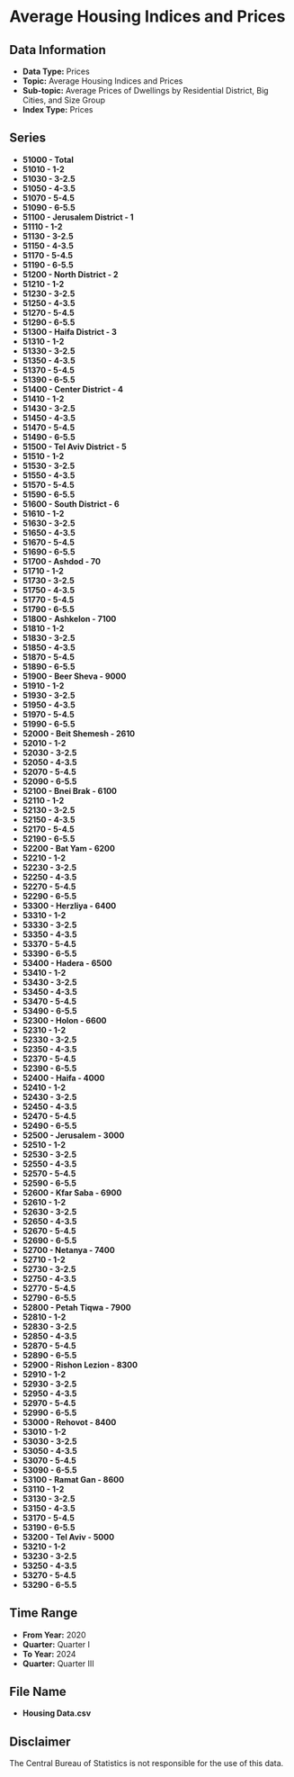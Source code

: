 # Average Housing Indices and Prices

## Data Information
- **Data Type:** Prices
- **Topic:** Average Housing Indices and Prices
- **Sub-topic:** Average Prices of Dwellings by Residential District, Big Cities, and Size Group
- **Index Type:** Prices

## Series

- **51000 - Total**
- **51010 - 1-2**
- **51030 - 3-2.5**
- **51050 - 4-3.5**
- **51070 - 5-4.5**
- **51090 - 6-5.5**
- **51100 - Jerusalem District - 1**
- **51110 - 1-2**
- **51130 - 3-2.5**
- **51150 - 4-3.5**
- **51170 - 5-4.5**
- **51190 - 6-5.5**
- **51200 - North District - 2**
- **51210 - 1-2**
- **51230 - 3-2.5**
- **51250 - 4-3.5**
- **51270 - 5-4.5**
- **51290 - 6-5.5**
- **51300 - Haifa District - 3**
- **51310 - 1-2**
- **51330 - 3-2.5**
- **51350 - 4-3.5**
- **51370 - 5-4.5**
- **51390 - 6-5.5**
- **51400 - Center District - 4**
- **51410 - 1-2**
- **51430 - 3-2.5**
- **51450 - 4-3.5**
- **51470 - 5-4.5**
- **51490 - 6-5.5**
- **51500 - Tel Aviv District - 5**
- **51510 - 1-2**
- **51530 - 3-2.5**
- **51550 - 4-3.5**
- **51570 - 5-4.5**
- **51590 - 6-5.5**
- **51600 - South District - 6**
- **51610 - 1-2**
- **51630 - 3-2.5**
- **51650 - 4-3.5**
- **51670 - 5-4.5**
- **51690 - 6-5.5**
- **51700 - Ashdod - 70**
- **51710 - 1-2**
- **51730 - 3-2.5**
- **51750 - 4-3.5**
- **51770 - 5-4.5**
- **51790 - 6-5.5**
- **51800 - Ashkelon - 7100**
- **51810 - 1-2**
- **51830 - 3-2.5**
- **51850 - 4-3.5**
- **51870 - 5-4.5**
- **51890 - 6-5.5**
- **51900 - Beer Sheva - 9000**
- **51910 - 1-2**
- **51930 - 3-2.5**
- **51950 - 4-3.5**
- **51970 - 5-4.5**
- **51990 - 6-5.5**
- **52000 - Beit Shemesh - 2610**
- **52010 - 1-2**
- **52030 - 3-2.5**
- **52050 - 4-3.5**
- **52070 - 5-4.5**
- **52090 - 6-5.5**
- **52100 - Bnei Brak - 6100**
- **52110 - 1-2**
- **52130 - 3-2.5**
- **52150 - 4-3.5**
- **52170 - 5-4.5**
- **52190 - 6-5.5**
- **52200 - Bat Yam - 6200**
- **52210 - 1-2**
- **52230 - 3-2.5**
- **52250 - 4-3.5**
- **52270 - 5-4.5**
- **52290 - 6-5.5**
- **53300 - Herzliya - 6400**
- **53310 - 1-2**
- **53330 - 3-2.5**
- **53350 - 4-3.5**
- **53370 - 5-4.5**
- **53390 - 6-5.5**
- **53400 - Hadera - 6500**
- **53410 - 1-2**
- **53430 - 3-2.5**
- **53450 - 4-3.5**
- **53470 - 5-4.5**
- **53490 - 6-5.5**
- **52300 - Holon - 6600**
- **52310 - 1-2**
- **52330 - 3-2.5**
- **52350 - 4-3.5**
- **52370 - 5-4.5**
- **52390 - 6-5.5**
- **52400 - Haifa - 4000**
- **52410 - 1-2**
- **52430 - 3-2.5**
- **52450 - 4-3.5**
- **52470 - 5-4.5**
- **52490 - 6-5.5**
- **52500 - Jerusalem - 3000**
- **52510 - 1-2**
- **52530 - 3-2.5**
- **52550 - 4-3.5**
- **52570 - 5-4.5**
- **52590 - 6-5.5**
- **52600 - Kfar Saba - 6900**
- **52610 - 1-2**
- **52630 - 3-2.5**
- **52650 - 4-3.5**
- **52670 - 5-4.5**
- **52690 - 6-5.5**
- **52700 - Netanya - 7400**
- **52710 - 1-2**
- **52730 - 3-2.5**
- **52750 - 4-3.5**
- **52770 - 5-4.5**
- **52790 - 6-5.5**
- **52800 - Petah Tiqwa - 7900**
- **52810 - 1-2**
- **52830 - 3-2.5**
- **52850 - 4-3.5**
- **52870 - 5-4.5**
- **52890 - 6-5.5**
- **52900 - Rishon Lezion - 8300**
- **52910 - 1-2**
- **52930 - 3-2.5**
- **52950 - 4-3.5**
- **52970 - 5-4.5**
- **52990 - 6-5.5**
- **53000 - Rehovot - 8400**
- **53010 - 1-2**
- **53030 - 3-2.5**
- **53050 - 4-3.5**
- **53070 - 5-4.5**
- **53090 - 6-5.5**
- **53100 - Ramat Gan - 8600**
- **53110 - 1-2**
- **53130 - 3-2.5**
- **53150 - 4-3.5**
- **53170 - 5-4.5**
- **53190 - 6-5.5**
- **53200 - Tel Aviv - 5000**
- **53210 - 1-2**
- **53230 - 3-2.5**
- **53250 - 4-3.5**
- **53270 - 5-4.5**
- **53290 - 6-5.5**

## Time Range
- **From Year:** 2020
- **Quarter:** Quarter I
- **To Year:** 2024
- **Quarter:** Quarter III

## File Name
- **Housing Data.csv**

## Disclaimer
The Central Bureau of Statistics is not responsible for the use of this data.